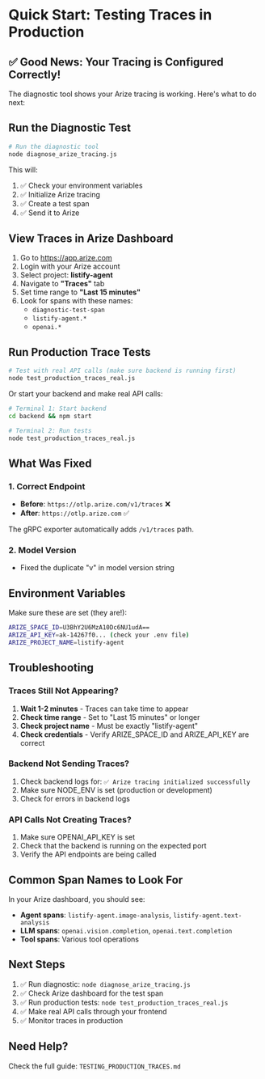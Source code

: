 # Quick Start: Testing Traces in Production

## ✅ Good News: Your Tracing is Configured Correctly!

The diagnostic tool shows your Arize tracing is working. Here's what to do next:

## Run the Diagnostic Test

```bash
# Run the diagnostic tool
node diagnose_arize_tracing.js
```

This will:
1. ✅ Check your environment variables
2. ✅ Initialize Arize tracing
3. ✅ Create a test span
4. ✅ Send it to Arize

## View Traces in Arize Dashboard

1. Go to https://app.arize.com
2. Login with your Arize account
3. Select project: **listify-agent**
4. Navigate to **"Traces"** tab
5. Set time range to **"Last 15 minutes"**
6. Look for spans with these names:
   - `diagnostic-test-span`
   - `listify-agent.*`
   - `openai.*`

## Run Production Trace Tests

```bash
# Test with real API calls (make sure backend is running first)
node test_production_traces_real.js
```

Or start your backend and make real API calls:

```bash
# Terminal 1: Start backend
cd backend && npm start

# Terminal 2: Run tests
node test_production_traces_real.js
```

## What Was Fixed

### 1. Correct Endpoint
- **Before**: `https://otlp.arize.com/v1/traces` ❌
- **After**: `https://otlp.arize.com` ✅

The gRPC exporter automatically adds `/v1/traces` path.

### 2. Model Version
- Fixed the duplicate "v" in model version string

## Environment Variables

Make sure these are set (they are!):

```bash
ARIZE_SPACE_ID=U3BhY2U6MzA10Dc6NU1udA==
ARIZE_API_KEY=ak-14267f0... (check your .env file)
ARIZE_PROJECT_NAME=listify-agent
```

## Troubleshooting

### Traces Still Not Appearing?

1. **Wait 1-2 minutes** - Traces can take time to appear
2. **Check time range** - Set to "Last 15 minutes" or longer
3. **Check project name** - Must be exactly "listify-agent"
4. **Check credentials** - Verify ARIZE_SPACE_ID and ARIZE_API_KEY are correct

### Backend Not Sending Traces?

1. Check backend logs for: `✅ Arize tracing initialized successfully`
2. Make sure NODE_ENV is set (production or development)
3. Check for errors in backend logs

### API Calls Not Creating Traces?

1. Make sure OPENAI_API_KEY is set
2. Check that the backend is running on the expected port
3. Verify the API endpoints are being called

## Common Span Names to Look For

In your Arize dashboard, you should see:

- **Agent spans**: `listify-agent.image-analysis`, `listify-agent.text-analysis`
- **LLM spans**: `openai.vision.completion`, `openai.text.completion`
- **Tool spans**: Various tool operations

## Next Steps

1. ✅ Run diagnostic: `node diagnose_arize_tracing.js`
2. ✅ Check Arize dashboard for the test span
3. ✅ Run production tests: `node test_production_traces_real.js`
4. ✅ Make real API calls through your frontend
5. ✅ Monitor traces in production

## Need Help?

Check the full guide: `TESTING_PRODUCTION_TRACES.md`

